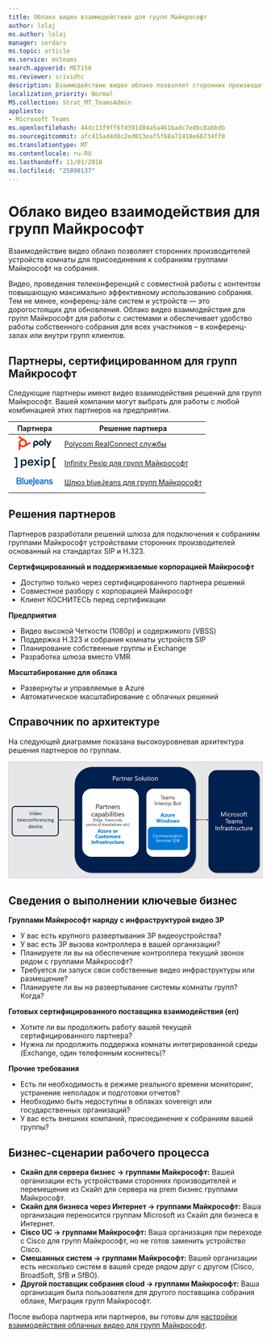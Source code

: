 ```yaml
---
title: Облако видео взаимодействия для групп Майкрософт
author: lolaj
ms.author: lolaj
manager: serdars
ms.topic: article
ms.service: msteams
search.appverid: MET150
ms.reviewer: srividhc
description: Взаимодействие видео облако позволяет сторонних производителей устройств комнаты для присоединения к собраниям группами Майкрософт на собрания.
localization_priority: Normal
MS.collection: Strat_MT_TeamsAdmin
appliesto:
- Microsoft Teams
ms.openlocfilehash: 44dc13f9ff6fd391d84a5a461badc7edbc8abbdb
ms.sourcegitcommit: afc415ad4d0c2ed013eaf5f68a72418e66734ff0
ms.translationtype: MT
ms.contentlocale: ru-RU
ms.lasthandoff: 11/01/2018
ms.locfileid: "25898137"
---
```

# <a name="cloud-video-interop-for-microsoft-teams"></a>Облако видео взаимодействия для групп Майкрософт

Взаимодействие видео облако позволяет сторонних производителей устройств комнаты для присоединения к собраниям группами Майкрософт на собрания.

Видео, проведения телеконференций с совместной работы с контентом повышающую максимально эффективному использованию собрания. Тем не менее, конференц-зале систем и устройств — это дорогостоящих для обновления. Облако видео взаимодействия для групп Майкрософт для работы с системами и обеспечивает удобство работы собственного собрания для всех участников – в конференц-залах или внутри групп клиентов. 

## <a name="partners-certified-for-microsoft-teams"></a>Партнеры, сертифицированном для групп Майкрософт

Следующие партнеры имеют видео взаимодействия решений для групп Майкрософт. Вашей компании могут выбрать для работы с любой комбинацией этих партнеров на предприятии. 


|Партнера|Решение партнера|
|----|---|
|![Polycom RealConnect](media/polycom.png) | <a href="https://aka.ms/PolycomRealConnect" target="_blank">Polycom RealConnect службы</a> |
|![Pexip Infinity](media/pexip.png)| <a href="https://aka.ms/PexipInfinity" target="_blank">Infinity Pexip для групп Майкрософт</a> | 
|![BlueJeans шлюз](media/bluejeans.png)| <a href="https://aka.ms/BluejeansGateway" target="_blank">Шлюз blueJeans для групп Майкрософт</a> |

## <a name="partner-solutions"></a>Решения партнеров

Партнеров разработали решений шлюза для подключения к собраниям группами Майкрософт устройствами сторонних производителей основанный на стандартах SIP и H.323.  
 
**Сертифицированный и поддерживаемые корпорацией Майкрософт**

- Доступно только через сертифицированного партнера решений
- Совместное разбору с корпорацией Майкрософт
- Клиент КОСНИТЕСЬ перед сертификации

**Предприятия**

- Видео высокой Четкости (1080p) и содержимого (VBSS)
- Поддержка H.323 и собрания комнаты устройств SIP
- Планирование собственные группы и Exchange
- Разработка шлюза вместо VMR

**Масштабирование для облака**

- Развернуты и управляемые в Azure
- Автоматическое масштабирование с облачных решений

 
## <a name="reference-architecture"></a>Справочник по архитектуре

На следующей диаграмме показана высокоуровневая архитектура решения партнеров по группам.

![Решение партнера облачных видео взаимодействия групп](media/teams-cloud-video-interop-partner-solution.png)

## <a name="key-business-considerations"></a>Сведения о выполнении ключевые бизнес

**Группами Майкрософт наряду с инфраструктурой видео 3P**

- У вас есть крупного развертывания 3P видеоустройства?
- У вас есть 3P вызова контроллера в вашей организации?
- Планируете ли вы на обеспечение контроллера текущий звонок рядом с группами Майкрософт?
- Требуется ли запуск свои собственные видео инфраструктуры или размещение? 
- Планируете ли вы на развертывание системы комнаты групп? Когда?

**Готовых сертифицированного поставщика взаимодействия (en)**

- Хотите ли вы продолжить работу вашей текущей сертифицированного партнера?
- Нужна ли продолжить поддержка комнаты интегрированной среды (Exchange, один телефонным коснитесь)?

**Прочие требования**

- Есть ли необходимость в режиме реального времени мониторинг, устранение неполадок и подготовки отчетов?
- Необходимо быть недоступны в облаках sovereign или государственных организаций?
- У вас есть внешних компаний, присоединение к собраниям вашей группы? 

## <a name="business-workflow-scenarios"></a>Бизнес-сценарии рабочего процесса

- **Скайп для сервера бизнес -> группами Майкрософт:** Вашей организации есть устройствами сторонних производителей и перемещение из Скайп для сервера на prem бизнес группами Майкрософт.  
- **Скайп для бизнеса через Интернет -> группами Майкрософт:** Ваша организация переносится группам Microsoft из Скайп для бизнеса в Интернет.
- **Cisco UC -> группами Майкрософт:** Ваша организация при переходе с Cisco для групп Майкрософт, но не готов заменить устройство Cisco.
- **Смешанных систем -> группами Майкрософт:** Вашей организации есть несколько систем в вашей среде рядом друг с другом (Cisco, BroadSoft, SfB и SfBO).
- **Другой поставщик собрания cloud -> группами Майкрософт:** Ваша организация была пользователя для другого поставщика собрания облаке, Миграция групп Майкрософт.


После выбора партнера или партнеров, вы готовы для [настройки взаимодействия облачных видео для групп Майкрософт](cloud-video-interop-for-teams-set-up.md). 
